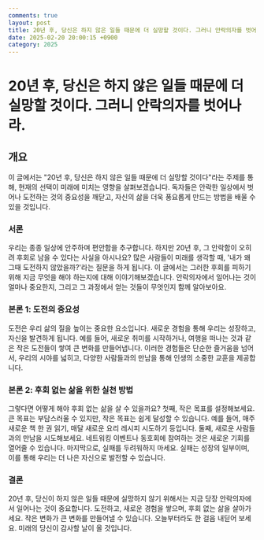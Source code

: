 ```yaml
---
comments: true
layout: post
title: 20년 후, 당신은 하지 않은 일들 때문에 더 실망할 것이다. 그러니 안락의자를 벗어나라.에 대한 블로그 글
date: 2025-02-20 20:00:15 +0900
category: 2025
---
```


# 20년 후, 당신은 하지 않은 일들 때문에 더 실망할 것이다. 그러니 안락의자를 벗어나라.

## 개요
이 글에서는 "20년 후, 당신은 하지 않은 일들 때문에 더 실망할 것이다"라는 주제를 통해, 현재의 선택이 미래에 미치는 영향을 살펴보겠습니다. 독자들은 안락한 일상에서 벗어나 도전하는 것의 중요성을 깨닫고, 자신의 삶을 더욱 풍요롭게 만드는 방법을 배울 수 있을 것입니다.

### 서론
우리는 종종 일상에 안주하며 편안함을 추구합니다. 하지만 20년 후, 그 안락함이 오히려 후회로 남을 수 있다는 사실을 아시나요? 많은 사람들이 미래를 생각할 때, '내가 왜 그때 도전하지 않았을까?'라는 질문을 하게 됩니다. 이 글에서는 그러한 후회를 피하기 위해 지금 무엇을 해야 하는지에 대해 이야기해보겠습니다. 안락의자에서 일어나는 것이 얼마나 중요한지, 그리고 그 과정에서 얻는 것들이 무엇인지 함께 알아보아요.

### 본론 1: 도전의 중요성
도전은 우리 삶의 질을 높이는 중요한 요소입니다. 새로운 경험을 통해 우리는 성장하고, 자신을 발견하게 됩니다. 예를 들어, 새로운 취미를 시작하거나, 여행을 떠나는 것과 같은 작은 도전들이 쌓여 큰 변화를 만들어냅니다. 이러한 경험들은 단순한 즐거움을 넘어서, 우리의 시야를 넓히고, 다양한 사람들과의 만남을 통해 인생의 소중한 교훈을 제공합니다.

### 본론 2: 후회 없는 삶을 위한 실천 방법
그렇다면 어떻게 해야 후회 없는 삶을 살 수 있을까요? 첫째, 작은 목표를 설정해보세요. 큰 목표는 부담스러울 수 있지만, 작은 목표는 쉽게 달성할 수 있습니다. 예를 들어, 매주 새로운 책 한 권 읽기, 매달 새로운 요리 레시피 시도하기 등입니다. 둘째, 새로운 사람들과의 만남을 시도해보세요. 네트워킹 이벤트나 동호회에 참여하는 것은 새로운 기회를 열어줄 수 있습니다. 마지막으로, 실패를 두려워하지 마세요. 실패는 성장의 일부이며, 이를 통해 우리는 더 나은 자신으로 발전할 수 있습니다.

### 결론
20년 후, 당신이 하지 않은 일들 때문에 실망하지 않기 위해서는 지금 당장 안락의자에서 일어나는 것이 중요합니다. 도전하고, 새로운 경험을 쌓으며, 후회 없는 삶을 살아가세요. 작은 변화가 큰 변화를 만들어낼 수 있습니다. 오늘부터라도 한 걸음 내딛어 보세요. 미래의 당신이 감사할 날이 올 것입니다.